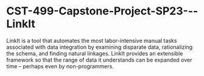 # CST-499-Capstone-Project-SP23---LinkIt
LinkIt is a tool that automates the most labor-intensive manual tasks associated with data integration by examining disparate data, rationalizing the schema, and finding natural linkages. LinkIt provides an extensible framework so that the range of data it understands can be expanded over time – perhaps even by non-programmers.
